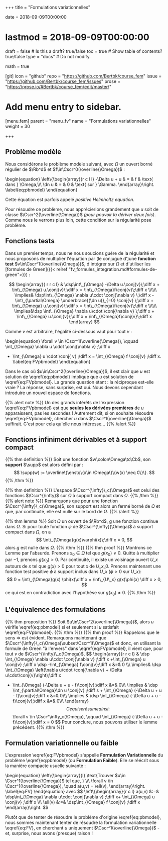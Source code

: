 +++
title = "Formulations variationnelles"

date = 2018-09-09T00:00:00
# lastmod = 2018-09-09T00:00:00

draft = false  # Is this a draft? true/false
toc = true  # Show table of contents? true/false
type = "docs"  # Do not modify.

math = true

[git]
  icon = "github"
  repo = "https://github.com/Bertbk/course_fem"
  issue = "https://github.com/Bertbk/course_fem/issues"
  prose = "https://prose.io/#Bertbk/course_fem/edit/master/"


# Add menu entry to sidebar.
[menu.fem]
  parent = "menu_fv"
  name = "Formulations variationnelles"
  weight = 30

+++
$\newcommand{\Cb}{\mathbb{C}}$
$\newcommand{\Rb}{\mathbb{R}}$
$\newcommand{\PS}[2]{\left(#1,#2\right)}$
$\newcommand{\norm}[1]{\left\\|#1\right\\|}$
$\newcommand{\abs}[1]{\left|#1\right|}$
$\newcommand{\xx}{\mathbf{x}}$
$\newcommand{\yy}{\mathbf{y}}$
$\newcommand{\zz}{\mathbf{z}}$
$\newcommand{\nn}{\mathbf{n}}$
$\newcommand{\Ccal}{\mathcal{C}}$
$\newcommand{\Cscr}{\mathscr{C}}$
$\newcommand{\omegai}{\omega\_i}$
$\newcommand{\dsp}{\displaystyle}$
$\newcommand{\diff}{{\rm d}}$
$\newcommand{\conj}[1]{\overline{#1}}$
$\newcommand{\dn}{\partial_\nn}$
$\newcommand{\supp}{\mathrm{supp}}$
$\newcommand{\enstq}[2]{\left\\{#1 \mathrel{}\middle|\mathrel{}#2\right\\}}$

## Problème modèle

Nous considérons le problème modèle suivant, avec $\Omega$ un ouvert borné régulier de $\Rb^d$ et $f\in\Cscr^0(\overline{\Omega})$ :

\begin{equation}
\left\\{\begin{array}{r c l l}
-\Delta u + u & = & f & \text{ dans } \Omega,\\\\\\
\dn u & = & 0 & \text{ sur } \Gamma.
\end{array}\right.
\label{eq:pbmodel}
\end{equation}

Cette équation est parfois appelé *positive Helmholtz equation*.


Pour résoudre ce problème, nous apprécierions grandement que $u$ soit de classe $\Cscr^2(\overline{\Omega})$ *(pour pouvoir la dériver deux fois)*. Comme nous le verrons plus loin, cette condition sur la régularité pose problème. 


## Fonctions tests

Dans un premier temps, nous ne nous soucions guère de la régularité et nous proposons de multiplier l'équation par (le conjugué d')une **fonction test** $v\in\Cscr^1(\overline{\Omega})$, d'intégrer sur $\Omega$ et d'utiliser les [formules de Green]({{< relref "fv_formules_integration.md#formules-de-green">}}) :

$$
\begin{array}{ r r c l}
& \dsp\int\_{\Omega} -\Delta u.\conj{v}\;\diff x + \int\_{\Omega} u.\conj{v}\;\diff x = \int\_{\Omega}f\conj{v}\;\diff x  \\\\\\
\implies&  \dsp\int\_{\Omega} \nabla u\cdot \conj{\nabla v} \;\diff x  - \int\_{\partial\Omega} \underbrace{(\dn u)}_{=0} \conj{v} \;\diff x + \int\_{\Omega} u.\conj{v}\;\diff x = \int\_{\Omega}f\conj{v}\;\diff x \\\\\\
\implies&\dsp \int\_{\Omega} \nabla u\cdot \conj{\nabla v} \;\diff x   + \int\_{\Omega} u.\conj{v}\;\diff x = \int\_{\Omega}f\conj{v}\;\diff x
\end{array}
$$

Comme $v$ est arbitraire, l'égalité ci-dessous vaut pour tout $v$ :

\begin{equation}
\forall v \in \Cscr^1(\overline{\Omega}), \qquad
\int\_{\Omega} \nabla u \cdot \conj{\nabla v} \;\diff x
+ \int\_{\Omega} u \cdot \conj{ v} \;\diff x
= \int\_{\Omega} f \conj{v} \;\diff x.
\label{eq:FVpbmodel}
\end{equation}

Dans le cas où $u\in\Cscr^2(\overline{\Omega})$, il est clair que $u$ est solution de \eqref{eq:pbmodel} implique que $u$ est solution de \eqref{eq:FVpbmodel}. La grande question étant : la réciproque est-elle vraie ? La réponse, sans surprise, est oui. Nous devons cependant introduire un nouvel espace de fonctions.


{{% alert note %}}
Un des grands intérêts de l'expression \eqref{eq:FVpbmodel} est que **seules les dérivées premières** de $u$ apparaissent, pas les secondes ! Autrement dit, si on souhaite résoudre \eqref{eq:FVpbmodel}, chercher $u$ dans $\Cscr^1(\overline{\Omega})$ suffirait. C'est pour cela qu'elle nous intéresse...
{{% /alert %}}

## Fonctions infiniment dérivables et à support compact

{{% thm definition %}}
Soit une fonction $w\colon\Omega\to\Cb$, son **support** $\supp$ est alors défini par :
$$
\supp(w) := \overline\{\enstq\{x\in \Omega\}\{w(x) \neq 0\}\}.
$$
{{% /thm %}}

{{% thm definition %}}
L'espace $\Cscr^{\infty}\_c(\Omega)$ est celui des fonctions $\Cscr^{\infty}$ sur $\Omega$ à support compact dans $\Omega$. 
{{% /thm %}}
{{% alert note %}}
Remarquons que pour une fonction $\Cscr^{\infty}\_c(\Omega)$, son support est alors un fermé borné de $\Omega$ et que, par continuité, elle est nulle sur le bord de $\Omega$.
{{% /alert %}}


{{% thm lemma %}}
Soit $\Omega$ un ouvert de $\Rb^d$, g une fonction continue dans $\Omega$. Si pour toute fonction $\varphi$ de $\Cscr^{\infty}(\Omega)$ à support compact dans $\Omega$, on a
$$
\int\_{\Omega}g(x)\varphi(x)\;\diff x = 0,
$$
alors $g$ est nulle dans $\Omega$.
{{% /thm %}}
{{% thm proof %}}
Montrons ce Lemme par l'absurde. Prenons $x_0 \in \Omega$ tel que $g(x_0) \neq 0$. Quitte à multiplier par $-1$, prenons $g(x_0) >0$. Par continuité, il existe un voisinage ouvert $U\_x$ autours de $x$ tel que $g(x)>0$ pour tout $x$ de $U\_{x\_0}$. Prenons maintenant une fonction test positive $\phi$ à support inclus dans $U\_x$ ($\phi > 0$ sur $U\_x$):
$$
0 = \int\_{\Omega}g(x) \phi(x)\diff x = \int\_{U\_x} g(x)\phi(x) \diff x > 0,
$$
ce qui est en contradiction avec l'hypothèse sur $g(x_0)\neq 0$.
{{% /thm %}}

## L'équivalence des formulations

{{% thm proposition %}}
Soit $u\in\Cscr^2(\overline{\Omega})$, alors $u$ vérifie \eqref{eq:pbmodel} si et seulement si $u$ satisfait \eqref{eq:FVpbmodel}.
{{% /thm %}}
{{% thm proof %}}
Rappelons que le sens $\Rightarrow$ est évident. Remarquons maintenant que $\Cscr^{\infty}\_c(\Omega)\subset\Cscr^1(\Omega)$ et donc, en utilisant la formule de Green "à l'envers" dans \eqref{eq:FVpbmodel}, il vient que, pour tout $v$ de $\Cscr^{\infty}\_c(\Omega)$,
$$
  \begin{array}{r r c l}
&    \dsp  \int\_{\Omega} \nabla u\cdot \conj{\nabla v} \;\diff x +\int\_{\Omega}  u \conj{v} \;\diff x \dsp -\int\_{\Omega} f\conj{v}\;\diff x &=& 0 \\\\\\
\implies& \dsp \int\_{\Omega} \left(\nabla u\cdot \conj{\nabla v} + \Delta u\cdot\conj{v}\right)\;\diff x
+ \int\_{\Omega} (-\Delta u +  u - f)\conj{v}\;\diff x &=& 0\\\\\\
 \implies &
\dsp \int\_{\partial\Omega}\dn u \conj{v} \;\diff s + \int\_{\Omega} (-\Delta u + u - f)\conj{v}\;\diff x &=& 0\\\\\\
\implies & \dsp \int\_{\Omega} (-\Delta u + u - f)\conj{v}\;\diff x &=& 0\\\\\\
\end{array}
$$
Ce qui se résume ainsi :
$$
\forall v \in \Cscr^\infty\_c(\Omega), \qquad \int\_{\Omega} (-\Delta u + u - f)\conj{v}\;\diff x = 0
$$
Pour conclure, nous pouvons utiliser le lemme précédent.
{{% /thm %}}

## Formulation variationnelle ou faible

L'expression \eqref{eq:FVpbmodel} s'appelle **Formulation Variationnelle** du problème \eqref{eq:pbmodel} (ou **Formulation Faible**). Elle se réécrit sous la manière compacte usuelle suivante : 

\begin{equation}
\left\\{\begin{array}{l}
\text\{Trouver $u\in \Cscr^1(\overline{\Omega})$ tel que, \} \\\\\\
\forall v \in \Cscr^1(\overline{\Omega}), \quad a(u,v) = \ell(v),
\end{array}\right.
\label{eq:FV}
\end{equation}
avec
$$
\left\\{\begin{array}{r c l}
a(u,v) &:=& \dsp\int\_{\Omega} \nabla u\cdot \conj{\nabla v} \;\diff x+ \int\_{\Omega} u \conj{v} \;\diff x \\\\\\
\ell(v) &:=& \dsp\int\_{\Omega} f \conj{v} \;\diff x
\end{array}\right.
$$

Plutôt que de tenter de résoudre le problème d'origine \eqref{eq:pbmodel}, nous sommes maintenant tenter de résoudre la formulation variationnelle \eqref{eq:FV}, en cherchant $u$ uniquement $\Cscr^1(\overline{\Omega})$ - et, surprise, nous avons (presque) raison !

